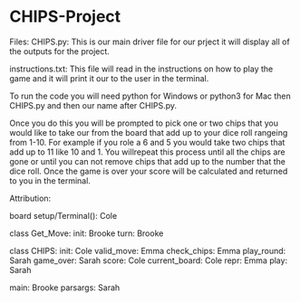 # CHIPS-Project

Files:
CHIPS.py: This is our main driver file for our prject it will display all of the outputs for the project.
  
instructions.txt: This file will read in the instructions on how to play the game and it will print it our to the user in the terminal.

To run the code you will need python for Windows or python3 for Mac then CHIPS.py and then our name after CHIPS.py.

Once you do this you will be prompted to pick one or two chips that you would like to take our from the board that add up to your dice roll rangeing from 1-10. For example if you role a 6 and 5 you would take two chips that add up to 11 like 10 and 1. You willrepeat this process until all the chips are gone or until you can not remove chips that add up to the number that the dice roll. Once the game is over your score will be calculated and returned to you in the terminal.

Attribution:

board setup/Terminal(): Cole

class Get_Move:
init: Brooke
turn: Brooke

class CHIPS:
init: Cole
valid_move: Emma
check_chips: Emma
play_round: Sarah
game_over: Sarah
score: Cole
current_board: Cole
repr: Emma
play: Sarah

main: Brooke
parsargs: Sarah



